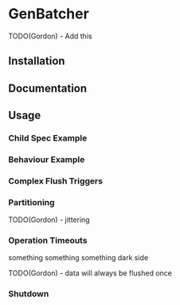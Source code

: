 # GenBatcher

TODO(Gordon) - Add this

## Installation

## Documentation

## Usage

### Child Spec Example

### Behaviour Example

### Complex Flush Triggers

### Partitioning

TODO(Gordon) - jittering

### Operation Timeouts

something something something dark side

TODO(Gordon) - data will always be flushed once

### Shutdown
